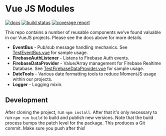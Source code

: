 # Vue JS Modules

[![docs](https://img.shields.io/badge/Project_Docs-mkdocs-blue.svg)](http://webng.gitlab-pages.paltalk.com/vuejs-modules)
[![build status](http://gitlab.paltalk.com/webng/vuejs-modules/badges/master/build.svg)](http://gitlab.paltalk.com/webng/vuejs-modules/pipelines)
[![coverage report](http://gitlab.paltalk.com/webng/vuejs-modules/badges/master/coverage.svg)](http://webng.gitlab-pages.paltalk.com/vuejs-modules/coverage/index.html)

This repo contains a number of reusable components we've found valuable
in our VueJS projects. Please see the docs above for more details.

* **EventBus** - Pub/sub message handling mechanics. See
  [TestEventBus.vue](./src/components/TestEventBus.vue) for sample usage.
* **FirebaseAuthListener** - Listens to Firebase Auth events.
* **FirebaseDataProvider** - Value/Array management for Firebase
  Realtime Database. See [TestFirebaseDataProvider.vue](./src/components/TestFirebaseDataProvider.vue)
  for sample usage.
* **DateTools** - Various date formatting tools to reduce MomentJS
  usage within our projects.
* **Logger** - Logging mixin.

## Development

After cloning the project, run `npm install`. After that it's only
necessary to run `npm run build` to build and publish new versions.
Note that the build process bumps the patch level for the package.
This produces a Git commit. Make sure you push after this!
